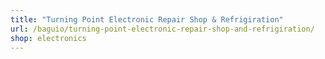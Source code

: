 ```yaml
---
title: "Turning Point Electronic Repair Shop & Refrigiration"
url: /baguio/turning-point-electronic-repair-shop-and-refrigiration/
shop: electronics
---
```


